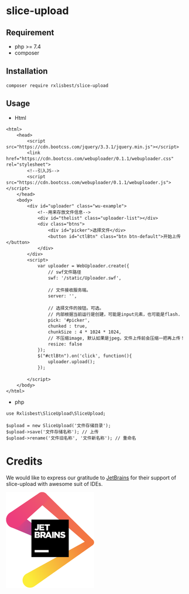 # slice-upload
## Requirement
- php >= 7.4
- composer

## Installation
```
composer require rxlisbest/slice-upload
```
## Usage
- Html
```
<html>
    <head>
        <script src="https://cdn.bootcss.com/jquery/3.3.1/jquery.min.js"></script>
        <link href="https://cdn.bootcss.com/webuploader/0.1.1/webuploader.css" rel="stylesheet">
        <!--引入JS-->
        <script src="https://cdn.bootcss.com/webuploader/0.1.1/webuploader.js"></script>
    </head>
    <body>
        <div id="uploader" class="wu-example">
            <!--用来存放文件信息-->
            <div id="thelist" class="uploader-list"></div>
            <div class="btns">
                <div id="picker">选择文件</div>
                <button id="ctlBtn" class="btn btn-default">开始上传</button>
            </div>
        </div>
        <script>
            var uploader = WebUploader.create({
                // swf文件路径
                swf: '/static/Uploader.swf',

                // 文件接收服务端。
                server: '',

                // 选择文件的按钮。可选。
                // 内部根据当前运行是创建，可能是input元素，也可能是flash.
                pick: '#picker',
                chunked : true,
                chunkSize : 4 * 1024 * 1024,
                // 不压缩image, 默认如果是jpeg，文件上传前会压缩一把再上传！
                resize: false
            });
            $("#ctlBtn").on('click', function(){
                uploader.upload();
            });

        </script>
    </body>
</html>
```
- php
```
use Rxlisbest\SliceUpload\SliceUpload;

$upload = new SliceUpload('文件存储目录');
$upload->save('文件存储名称'); // 上传
$upload->rename('文件旧名称', '文件新名称'); // 重命名
```

# Credits
We would like to express our gratitude to [JetBrains](https://www.jetbrains.com/?from=slice-upload "JetBrains") for their support of slice-upload with awesome suit of IDEs.

![JetBrains](./docs/img/jetbrains.svg)
